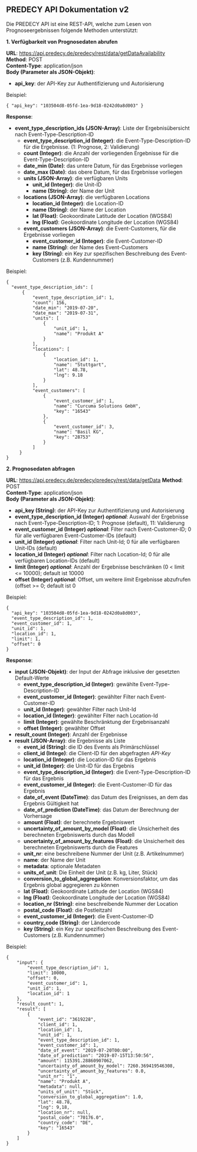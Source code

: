 ## PREDECY API Dokumentation v2

Die PREDECY API ist eine REST-API, welche zum Lesen von Prognoseergebnissen folgende Methoden unterstützt:

__1. Verfügbarkeit von Prognosedaten abrufen__

__URL__: https://api.predecy.de/predecy/rest/data/getDataAvailability  
__Method__: POST  
__Content-Type__: application/json  
__Body (Parameter als JSON-Objekt)__:
  * __api_key__: der API-Key zur Authentifizierung und Autorisierung

  Beispiel:  
  ```
  { "api_key": "103504d8-05fd-1ea-9d18-0242d0a8d003" }
  ```
  
__Response__:
  * __event_type_description_ids (JSON-Array)__: Liste der Ergebnisübersicht nach Event-Type-Description-ID
    * __event_type_description_id (Integer)__: die Event-Type-Description-ID für die Ergebnisse. (1: Prognose, 2: Validierung)
    * __count (Integer)__: die Anzahl der vorliegenden Ergebnisse für die Event-Type-Description-ID 
    * __date_min (Date)__: das untere Datum, für das Ergebnisse vorliegen
    * __date_max (Date)__: das obere Datum, für das Ergebnisse vorliegen
    * __units (JSON-Array)__: die verfügbaren Units
      * __unit_id (Integer)__: die Unit-ID
      * __name (String)__: der Name der  Unit
    * __locations (JSON-Array)__: die verfügbaren Locations
      * __location_id (Integer)__: die Location-ID
      * __name (String)__: der Name der Location
      * __lat (Float)__: Geokoordinate Latitude der Location (WGS84)
      * __lng (Float)__: Geokoordinate Longitude der Location (WGS84)
    * __event_customers (JSON-Array)__: die Event-Customers, für die Ergebnisse vorliegen
      * __event_customer_id (Integer)__: die Event-Customer-ID
      * __name (String)__: der Name des Event-Customers
      * __key (String)__: ein Key zur spezifischen Beschreibung des Event-Customers (z.B. Kundennummer)
  
  Beispiel: 
  ```
  {
    "event_type_description_ids": [
        {
            "event_type_description_id": 1,
            "count": 156,
            "date_min": "2019-07-20",
            "date_max": "2019-07-31",
            "units": [
                {
                    "unit_id": 1,
                    "name": "Produkt A"
                }
            ],
            "locations": [
                {
                    "location_id": 1,
                    "name": "Stuttgart",
                    "lat": 48.78,
                    "lng": 9.18
                }
            ],
            "event_customers": [
                {
                    "event_customer_id": 1,
                    "name": "Curcuma Solutions GmbH",
                    "key": "16543"
                },
                {
                    "event_customer_id": 3,
                    "name": "Basil KG",
                    "key": "28753"
                }
            ]
       }
  }
  ```
  
  
  
__2. Prognosedaten abfragen__

__URL__: https://api.predecy.de/predecy/predecy/rest/data/getData 
__Method__: POST  
__Content-Type__: application/json  
__Body (Parameter als JSON-Objekt)__:
  * __api_key (String)__: der API-Key zur Authentifizierung und Autorisierung
  * **event_type_description_id (Integer) _optional_**: Auswahl der Ergebnisse nach Event-Type-Description-ID; 1: Prognose (default), 11: Validierung
  * **event_customer_id (Integer) _optional_**: Filter nach Event-Customer-ID; 0 für alle verfügbaren Event-Customer-IDs (default)
  * **unit_id (Integer) _optional_**: Filter nach Unit-Id; 0 für alle verfügbaren Unit-IDs (default)
  * **location_id (Integer) _optional_**: Filter nach Location-Id; 0 für alle verfügbaren Location-IDs (default)
  * **limit (Integer) _optional_**: Anzahl der Ergebnisse beschränken (0 < limit <= 10000); default ist 10000
  * **offset (Integer) _optional_**: Offset, um weitere _limit_ Ergebnisse abzufrufen (offset >= 0; default ist 0 

  Beispiel:  
  ```
  {
    "api_key": "103504d8-05fd-1ea-9d18-0242d0a8d003",
    "event_type_description_id": 1,
    "event_customer_id": 1,
    "unit_id": 1,
    "location_id": 1,
    "limit": 1,
    "offset": 0
  }
  ```
  
__Response__:
  * __input (JSON-Objekt)__: der Input der Abfrage inklusive der gesetzten Default-Werte
    * __event_type_description_id (Integer)__: gewählte Event-Type-Description-ID
    * __event_customer_id (Integer)__: gewählter Filter nach Event-Customer-ID
    * __unit_id (Integer)__: gewählter Filter nach Unit-Id
    * __location_id (Integer)__: gewählter Filter nach Location-Id
    * __limit (Integer)__: gewählte Beschränktung der Ergebnisanzahl
    * __offset (Integer)__: gewählter Offset
  * __result_count (Integer)__: Anzahl der Ergebnisse
  * __result (JSON-Array)__: die Ergebnisse als Liste
      * __event_id (String)__: die ID des Events als Primärschlüssel
      * __client_id (Intege)__: die Client-ID für den abgefragten _API-Key_
      * __location_id (Integer)__: die Location-ID für das Ergebnis
      * __unit_id (Integer)__: die Unit-ID für das Ergebnis
      * __event_type_description_id (Integer)__: die Event-Type-Description-ID für das Ergebnis
      * __event_customer_id (Integer)__: die Event-Customer-ID für das Ergebnis
      * __date_of_event (DateTime)__: das Datum des Ereignisses, an dem das Ergebnis Gültigkeit hat
      * __date_of_prediction (DateTime)__: das Datum der Berechnung der Vorhersage
      * __amount (Float)__: der berechnete Ergebniswert
      * __uncertainty_of_amount_by_model (Float)__: die Unsicherheit des berechneten Ergebniswerts durch das Modell
      * __uncertainty_of_amount_by_features (Float)__: die Unsicherheit des berechneten Ergebniswerts durch die Features
      * __unit_nr__: eine beschreibene Nummer der Unit (z.B. Artikelnummer)
      * __name__: der Name der Unit
      * __metadata__: optionale Metadaten
      * __units_of_unit__: Die Einheit der Unit (z.B. kg, Liter, Stück)
      * __conversion_to_global_aggregation__: Konversionsfaktor, um das Ergebnis global aggregieren zu können
      * __lat (Float)__: Geokoordinate Latitude der Location (WGS84)
      * __lng (Float)__: Geokoordinate Longitude der Location (WGS84)
      * __location_nr (String)__: eine beschreibende Nummer der Location
      * __postal_code (Float)__: die Postleitzahl
      * __event_customer_id (Integer)__: die Event-Customer-ID
      * __country_code (String)__: der Ländercode
      * __key (String)__: ein Key zur spezifischen Beschreibung des Event-Customers (z.B. Kundennummer)
  
  Beispiel: 
  ```
  {
      "input": {
          "event_type_description_id": 1,
          "limit": 10000,
          "offset": 0,
          "event_customer_id": 1,
          "unit_id": 1,
          "location_id": 1
      },
      "result_count": 1,
      "result": [
          {
              "event_id": "3619228",
              "client_id": 1,
              "location_id": 1,
              "unit_id": 1,
              "event_type_description_id": 1,
              "event_customer_id": 1,
              "date_of_event": "2019-07-20T00:00",
              "date_of_prediction": "2019-07-15T13:50:56",
              "amount": 115391.28860907062,
              "uncertainty_of_amount_by_model": 7260.369419546308,
              "uncertainty_of_amount_by_features": 0.0,
              "unit_nr": "1",
              "name": "Produkt A",
              "metadata": null,
              "units_of_unit": "Stück",
              "conversion_to_global_aggregation": 1.0,
              "lat": 48.78,
              "lng": 9,18,
              "location_nr": null,
              "postal_code": "70176.0",
              "country_code": "DE",
              "key": "16543"
          }
      ]
  }
  ```
